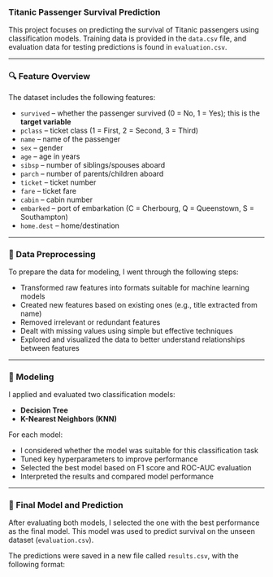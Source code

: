 ### Titanic Passenger Survival Prediction

This project focuses on predicting the survival of Titanic passengers using classification models. Training data is provided in the `data.csv` file, and evaluation data for testing predictions is found in `evaluation.csv`.

---

### 🔍 Feature Overview

The dataset includes the following features:

- `survived` – whether the passenger survived (0 = No, 1 = Yes); this is the **target variable**
- `pclass` – ticket class (1 = First, 2 = Second, 3 = Third)
- `name` – name of the passenger
- `sex` – gender
- `age` – age in years
- `sibsp` – number of siblings/spouses aboard
- `parch` – number of parents/children aboard
- `ticket` – ticket number
- `fare` – ticket fare
- `cabin` – cabin number
- `embarked` – port of embarkation (C = Cherbourg, Q = Queenstown, S = Southampton)
- `home.dest` – home/destination

---

### 🧹 Data Preprocessing

To prepare the data for modeling, I went through the following steps:

- Transformed raw features into formats suitable for machine learning models
- Created new features based on existing ones (e.g., title extracted from name)
- Removed irrelevant or redundant features
- Dealt with missing values using simple but effective techniques
- Explored and visualized the data to better understand relationships between features

---

### 🤖 Modeling

I applied and evaluated two classification models:

- **Decision Tree**
- **K-Nearest Neighbors (KNN)**

For each model:

- I considered whether the model was suitable for this classification task
- Tuned key hyperparameters to improve performance
- Selected the best model based on F1 score and ROC-AUC evaluation
- Interpreted the results and compared model performance

---

### 🏁 Final Model and Prediction

After evaluating both models, I selected the one with the best performance as the final model. This model was used to predict survival on the unseen dataset (`evaluation.csv`).

The predictions were saved in a new file called `results.csv`, with the following format:



